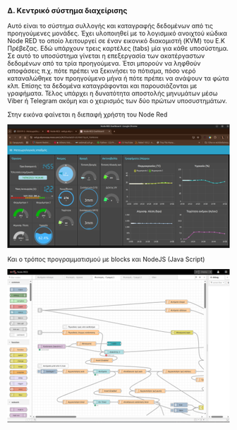 <H3>Δ. Κεντρικό σύστημα διαχείρισης</H3>
<p></p>Αυτό είναι το σύστημα συλλογής και καταγραφής δεδομένων από τις προηγούμενες μονάδες. Έχει υλοποιηθεί με το λογισμικό ανοιχτού κώδικα Node RED το οποίο λειτουργεί σε έναν εικονικό διακομιστή (KVM) του Ε.Κ Πρέβεζας. Εδώ υπάρχουν τρεις καρτέλες (tabs) μία για κάθε υποσύστημα. Σε αυτό το υποσύστημα γίνεται η επεξεργασία των ακατέργαστων δεδομένων από τα τρία προηγούμενα. Έτσι μπορούν να ληφθούν αποφάσεις π.χ. πότε πρέπει να ξεκινήσει το πότισμα, πόσο νερό καταναλώθηκε τον προηγούμενο μήνα ή πότε πρέπει να ανάψουν τα φώτα κλπ. Επίσης τα δεδομένα καταγράφονται και παρουσιάζονται με γραφήματα. Τέλος υπάρχει η δυνατότητα αποστολής μηνυμάτων μέσω Viber ή Telegram ακόμη και ο χειρισμός των δύο πρώτων υποσυστημάτων.</p>

Στην εικόνα φαίνεται η διεπαφή χρήστη του Node Red 
<p align = "center">
  <img src="images/WeatherStation_NR.png" width="800">
</p>

Και ο τρόπος προγραμματισμού με blocks και NodeJS (Java Script)
<p align = "center">
  <img src="images/EEKYP4_S2_scr2.png" width="800">
</p>

